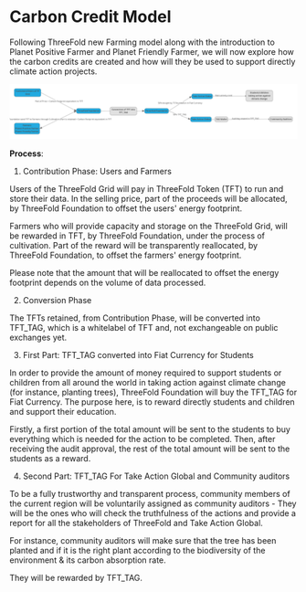 # Carbon Credit Model 

Following ThreeFold new Farming model along with the introduction to Planet Positive Farmer and Planet Friendly Farmer, we will now explore how the carbon credits are created and how will they be used to support directly climate action projects.

![](img/tag_threefold_carbon.png)

**Process**: 

1. Contribution Phase: Users and Farmers 

Users of the ThreeFold Grid will pay in ThreeFold Token (TFT) to run and store their data. In the selling price, part of the proceeds will be allocated, by ThreeFold Foundation to offset the users' energy footprint. 

Farmers who will provide capacity and storage on the ThreeFold Grid, will be rewarded in TFT, by ThreeFold Foundation, under the process of cultivation. Part of the reward will be transparently reallocated, by ThreeFold Foundation, to offset the farmers' energy footprint. 

Please note that the amount that will be reallocated to offset the energy footprint depends on the volume of data processed. 

2. Conversion Phase 

The TFTs retained, from Contribution Phase, will be converted into TFT_TAG, which is a whitelabel of TFT and, not exchangeable on public exchanges yet. 

3. First Part: TFT_TAG converted into Fiat Currency for Students

In order to provide the amount of money required to support students or children from all around the world in taking action against climate change (for instance, planting trees), ThreeFold Foundation will buy the TFT_TAG for Fiat Currency. The purpose here, is to reward directly students and children and support their education. 

Firstly, a first portion of the total amount will be sent to the students to buy everything which is needed for the action to be completed. Then, after receiving the audit approval, the rest of the total amount will be sent to the students as a reward. 

4. Second Part: TFT_TAG For Take Action Global and Community auditors 

To be a fully trustworthy and transparent process, community members of the current region will be voluntarily assigned as community auditors - They will be the ones who will check the truthfulness of the actions and provide a report for all the stakeholders of ThreeFold and Take Action Global. 

For instance, community auditors will make sure that the tree has been planted and if it is the right plant according to the biodiversity of the environment & its carbon absorption rate. 

They will be rewarded by TFT_TAG. 



